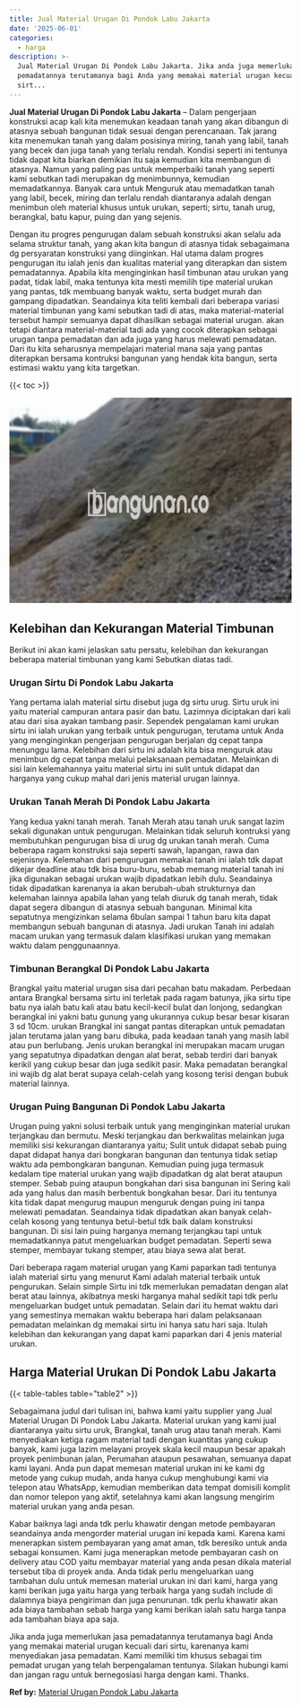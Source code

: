 ```yaml
---
title: Jual Material Urugan Di Pondok Labu Jakarta
date: '2025-06-01'
categories:
  - harga
description: >-
  Jual Material Urugan Di Pondok Labu Jakarta. Jika anda juga memerlukan jasa
  pemadatannya terutamanya bagi Anda yang memakai material urugan kecuali dari
  sirt...
---
```


**Jual Material Urugan Di Pondok Labu Jakarta** – Dalam pengerjaan konstruksi acap kali kita menemukan keadaan tanah yang akan dibangun di atasnya sebuah bangunan tidak sesuai dengan perencanaan. Tak jarang kita menemukan tanah yang dalam posisinya miring, tanah yang labil, tanah yang becek dan juga tanah yang terlalu rendah. Kondisi seperti ini tentunya tidak dapat kita biarkan demikian itu saja kemudian kita membangun di atasnya. Namun yang paling pas untuk memperbaiki tanah yang seperti kami sebutkan tadi merupakan dg menimbunnya, kemudian memadatkannya. Banyak cara untuk Menguruk atau memadatkan tanah yang labil, becek, miring dan terlalu rendah diantaranya adalah dengan menimbun oleh material khusus untuk urukan, seperti; sirtu, tanah urug, berangkal, batu kapur, puing dan yang sejenis.

Dengan itu progres pengurugan dalam sebuah konstruksi akan selalu ada selama struktur tanah, yang akan kita bangun di atasnya tidak sebagaimana dg persyaratan konstruksi yang diinginkan. Hal utama dalam progres pengurugan itu ialah jenis dan kualitas material yang diterapkan dan sistem pemadatannya. Apabila kita menginginkan hasil timbunan atau urukan yang padat, tidak labil, maka tentunya kita mesti memilih tipe material urukan yang pantas, tdk membuang banyak waktu, serta budget murah dan gampang dipadatkan. Seandainya kita teliti kembali dari beberapa variasi material timbunan yang kami sebutkan tadi di atas, maka material-material tersebut hampir semuanya dapat dihasilkan sebagai material urugan. akan tetapi diantara material-material tadi ada yang cocok diterapkan sebagai urugan tanpa pemadatan dan ada juga yang harus melewati pemadatan. Dari itu kita seharusnya mempelajari material mana saja yang pantas diterapkan bersama kontruksi bangunan yang hendak kita bangun, serta estimasi waktu yang kita targetkan.

{{< toc >}}

![Jual Material Urugan Di Pondok Labu Jakarta](/images/jual-urugan-21.png)

## Kelebihan dan Kekurangan Material Timbunan

Berikut ini akan kami jelaskan satu persatu, kelebihan dan kekurangan beberapa material timbunan yang kami Sebutkan diatas tadi.

### Urugan Sirtu Di Pondok Labu Jakarta

Yang pertama ialah material sirtu disebut juga dg sirtu urug. Sirtu uruk ini yaitu material campuran antara pasir dan batu. Lazimnya diciptakan dari kali atau dari sisa ayakan tambang pasir. Sependek pengalaman kami urukan sirtu ini ialah urukan yang terbaik untuk pengurugan, terutama untuk Anda yang menginginkan pengerjaan pengurugan berjalan dg cepat tanpa menunggu lama. Kelebihan dari sirtu ini adalah kita bisa menguruk atau menimbun dg cepat tanpa melalui pelaksanaan pemadatan. Melainkan di sisi lain kelemahannya yaitu material sirtu ini sulit untuk didapat dan harganya yang cukup mahal dari jenis material urugan lainnya.

### Urukan Tanah Merah Di Pondok Labu Jakarta

Yang kedua yakni tanah merah. Tanah Merah atau tanah uruk sangat lazim sekali digunakan untuk pengurugan. Melainkan tidak seluruh kontruksi yang membutuhkan pengurugan bisa di urug dg urukan tanah merah. Cuma beberapa ragam konstruksi saja seperti sawah, lapangan, rawa dan sejenisnya. Kelemahan dari pengurugan memakai tanah ini ialah tdk dapat dikejar deadline atau tdk bisa buru-buru, sebab memang material tanah ini jika digunakan sebagai urukan wajib dipadatkan lebih dulu. Seandainya tidak dipadatkan karenanya ia akan berubah-ubah strukturnya dan kelemahan lainnya apabila lahan yang telah diuruk dg tanah merah, tidak dapat segera dibangun di atasnya sebuah bangunan. Minimal kita sepatutnya mengizinkan selama 6bulan sampai 1 tahun baru kita dapat membangun sebuah bangunan di atasnya. Jadi urukan Tanah ini adalah macam urukan yang termasuk dalam klasifikasi urukan yang memakan waktu dalam penggunaannya.

### Timbunan Berangkal Di Pondok Labu Jakarta

Brangkal yaitu material urugan sisa dari pecahan batu makadam. Perbedaan antara Brangkal bersama sirtu ini terletak pada ragam batunya, jika sirtu tipe batu nya ialah batu kali atau batu kecil-kecil bulat dan lonjong, sedangkan berangkal ini yakni batu gunung yang ukurannya cukup besar besar kisaran 3 sd 10cm. urukan Brangkal ini sangat pantas diterapkan untuk pemadatan jalan terutama jalan yang baru dibuka, pada keadaan tanah yang masih labil atau pun berlubang. Jenis urukan berangkal ini merupakan macam urugan yang sepatutnya dipadatkan dengan alat berat, sebab terdiri dari banyak kerikil yang cukup besar dan juga sedikit pasir. Maka pemadatan berangkal ini wajib dg alat berat supaya celah-celah yang kosong terisi dengan bubuk material lainnya.

### Urugan Puing Bangunan Di Pondok Labu Jakarta

Urugan puing yakni solusi terbaik untuk yang menginginkan material urukan terjangkau dan bermutu. Meski terjangkau dan berkwalitas melainkan juga memiliki sisi kekurangan diantaranya yaitu; Sulit untuk didapat sebab puing dapat didapat hanya dari bongkaran bangunan dan tentunya tidak setiap waktu ada pembongkaran bangunan. Kemudian puing juga termasuk kedalam tipe material urukan yang wajib dipadatkan dg alat berat ataupun stemper. Sebab puing ataupun bongkahan dari sisa bangunan ini Sering kali ada yang halus dan masih berbentuk bongkahan besar. Dari itu tentunya kita tidak dapat mengurug maupun menguruk dengan puing ini tanpa melewati pemadatan. Seandainya tidak dipadatkan akan banyak celah-celah kosong yang tentunya betul-betul tdk baik dalam konstruksi bangunan. Di sisi lain puing harganya memang terjangkau tapi untuk memadatkannya patut mengeluarkan budget pemadatan. Seperti sewa stemper, membayar tukang stemper, atau biaya sewa alat berat.

Dari beberapa ragam material urugan yang Kami paparkan tadi tentunya ialah material sirtu yang menurut Kami adalah material terbaik untuk pengurukan. Selain simple Sirtu ini tdk memerlukan pemadatan dengan alat berat atau lainnya, akibatnya meski harganya mahal sedikit tapi tdk perlu mengeluarkan budget untuk pemadatan. Selain dari itu hemat waktu dari yang semestinya memakan waktu beberapa hari dalam pelaksanaan pemadatan melainkan dg memakai sirtu ini hanya satu hari saja. Itulah kelebihan dan kekurangan yang dapat kami paparkan dari 4 jenis material urukan.

## Harga Material Urukan Di Pondok Labu Jakarta

{{< table-tables table="table2" >}}

Sebagaimana judul dari tulisan ini, bahwa kami yaitu supplier yang Jual Material Urugan Di Pondok Labu Jakarta. Material urukan yang kami jual diantaranya yaitu sirtu uruk, Brangkal, tanah urug atau tanah merah. Kami menyediakan ketiga ragam material tadi dengan kuantitas yang cukup banyak, kami juga lazim melayani proyek skala kecil maupun besar apakah proyek penimbunan jalan, Perumahan ataupun pesawahan, semuanya dapat kami layani. Anda pun dapat memesan material urukan ini ke kami dg metode yang cukup mudah, anda hanya cukup menghubungi kami via telepon atau WhatsApp, kemudian memberikan data tempat domisili komplit dan nomor telepon yang aktif, setelahnya kami akan langsung mengirim material urukan yang anda pesan.

Kabar baiknya lagi anda tdk perlu khawatir dengan metode pembayaran seandainya anda mengorder material urugan ini kepada kami. Karena kami menerapkan sistem pembayaran yang amat aman, tdk beresiko untuk anda sebagai konsumen. Kami juga menerapkan metode pembayaran cash on delivery atau COD yaitu membayar material yang anda pesan dikala material tersebut tiba di proyek anda. Anda tidak perlu mengeluarkan uang tambahan dulu untuk memesan material urukan ini dari kami, harga yang kami berikan juga yaitu harga yang terbaik harga yang sudah include di dalamnya biaya pengiriman dan juga penurunan. tdk perlu khawatir akan ada biaya tambahan sebab harga yang kami berikan ialah satu harga tanpa ada tambahan biaya apa saja.

Jika anda juga memerlukan jasa pemadatannya terutamanya bagi Anda yang memakai material urugan kecuali dari sirtu, karenanya kami menyediakan jasa pemadatan. Kami memiliki tim khusus sebagai tim pemadat urugan yang telah berpengalaman tentunya. Silakan hubungi kami dan jangan ragu untuk bernegosiasi harga dengan kami. Thanks.

**Ref by:** [Material Urugan Pondok Labu Jakarta](https://id.wikipedia.org/wiki/Material)
